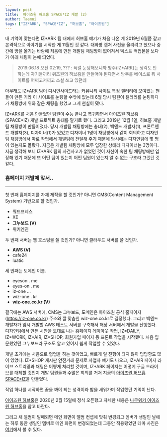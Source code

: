 ```yaml
---
layout: post
title:  아이즈원 허브홈 SPACE*IZ 개발 (2)
author: Taemni
tags: ["IZ*ARK", "SPACE*IZ", "허브홈", "아이즈원"]
---
```


내 기억이 맞는다면 IZ*ARK 팀 내에서 허브홈 얘기가 처음 나온 게 2019년 6월쯤 같고 본격적으로 이야기를 시작한 게 11월인 것 같다. 대화방 캡처 사진을 올리려고 했으나 중간에 방을 옮기는 바람에 처음에 만든 개발팀 채팅방이 없어져서 텍스트 백업본을 보다가 아래 채팅이 눈에 띄었다.

> 2019.06.18 오전 02:19, ??? : 픅갤 눈팅해보니까 방주(IZ\*ARK)는 생각도 안 하는데 자기들끼리 위즈원의 허브홈을 만들어야 된다면서 방주를 베이스로 뭐 사이트를 어쩌고저쩌고 소설 쓰고 있던데

아무래도 IZ\*ARK 팀이 디시인사이드라는 커뮤니티 사이트 특정 갤러리에 모여있는 팬들이 만든 거라 이 사이트를 눈팅할 수밖에 없는데 6월 당시 팀원이 갤러리를 눈팅하다가 채팅방에 위와 같은 채팅을 했었고 그게 현실이 됐다.

IZ\*ARK를 처음 만들었던 팀원이 수능 끝나고 복귀하면서 아이즈원 허브홈(SPACE\*IZ) 개발 프로젝트 총대를 맡기로 했다. 
그리고 2019년 12월 1일, 허브홈 개발팀 채팅방이 만들어졌다. 당시 개발팀 채팅방에는 총대(2), 백엔드 개발자(1), 프론트엔드 개발자(3), 디자이너(1)가 있었고 디자이너 1명이 채팅방에서 같이 회의하고 디자인팀 채팅방에서 따로 작업해서 개발팀에 전달해 주기 때문에 당시에는 디자인팀에 몇 명이 있는지도 몰랐다. 지금은 개발팀 채팅방에 모두 입장한 상태라 디자이너는 3명이다. 지금 생각해 보니 IZ\*ARK 팀의 사건사고가 없었던 것이 자신이 속한 팀 채팅방에만 입장해 있기 때문에 또 어떤 팀이 있는지 어떤 팀원이 있는지 알 수 없는 구조라 그랬던 것 같다.

### 홈페이지 개발에 앞서..
---
첫 번째 홈페이지를 자체 제작을 할 것인가? 아니면 CMS(Content Management System) 기반으로 할 것인가.
- 워드프레스
- XE
- **그누보드 (V)**
- 위키엔진

두 번째 서버는 웹 호스팅을 쓸 것인가? 아니면 클라우드 서버를 쓸 것인가.
- **AWS (V)**
- cafe24
- luatic

세 번째는 도메인 이름.
- eyeson . me
- eyes-on . me
- iz-one ...
- wiz-one . kr
- **wiz-one.co.kr (V)**

 결국에는 AWS 서버에, CMS는 그누보드, 도메인은 아이즈원 공식 홈페이지(https://iz-one.co.kr) 주소와 깔 맞춤한 wiz-one.co.kr로 결정했다. 그리고 백엔드 개발자가 임시 개발할 AWS 테스트 서버를 구축해서 해당 서버에서 개발을 진행했다. 디자인팀에서 만든 시안을 토대로 나는 홈페이지 레이아웃 작업, IZ\*DAILY, IZ\*WORK, IZ\*AIR, IZ\*SHOP, 회원가입 페이지 등 프론트 작업을 시작했다. 처음 입문했었던 그누보드라 구조도 알고 있어서 쉽게 작업할 수 있었다.

개발 초기에는 처음으로 협업을 하는 것이었고, 빠르게 일 진행이 되지 않아 답답함도 많이 있었다. IZ\*SHOP 게시판 안전거래 문제로 사업자 얘기도 나오고, IZ\*AIR 페이지 라이브 스트리밍과 채팅은 어떻게 처리할 것이며, IZ\*ARK 페이지는 어떻게 구글 드라이브를 대체할 것인지 개발 팀원들과 수많은 회의를 거쳐 지금의 [아이즈원 허브홈 SPACE*IZ](https://wiz-one.co.kr/)을 만들었다.

작업 하나를 시작하면 끝을 봐야 되는 성격이라 밤을 새워가며 작업했던 기억이 난다. 

[아이즈원 허브홈](https://wiz-one.co.kr/)은 2020년 2월 15일에 정식 오픈했고 자세한 내용은 [나무위키 아이즈원 허브홈](https://namu.wiki/w/SPACE*IZ?from=%EC%95%84%EC%9D%B4%EC%A6%88%EC%9B%90%20%ED%97%88%EB%B8%8C%ED%99%88)을 참고 바란다.

그리고 새 앨범이 발매되면 메인 화면이 앨범 컨셉에 맞춰 변경되고 멤버가 생일인 날에는 하루 동안 생일인 멤버로 메인 화면이 변경되었는데 그동안 적용됐었던 테마 사진은 [여기](https://iz-one.kr/work/)에서 볼 수 있다.